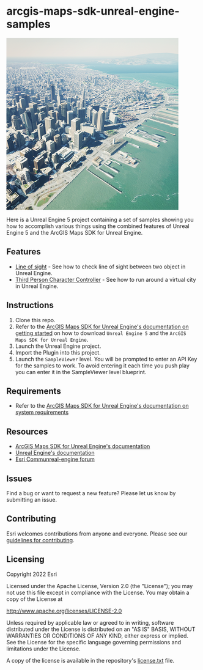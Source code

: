 # arcgis-maps-sdk-unreal-engine-samples

![image](arcgis-maps-sdk-unreal-engine-samples.png)

Here is a Unreal Engine 5 project containing a set of samples showing you how to accomplish various things using the combined features of Unreal Engine 5 and the ArcGIS Maps SDK for Unreal Engine.

## Features
* [Line of sight](https://github.com/ArcGIS/arcgis-maps-sdk-unreal-engine-samples/tree/main/sample_project/Content/SampleViewer/Samples/LineOfSight) - See how to check line of sight between two object in Unreal Engine.
* [Third Person Character Controller](https://github.com/ArcGIS/arcgis-maps-sdk-unreal-engine-samples/tree/main/sample_project/Content/SampleViewer/Samples/ThirdPersonCharacter) - See how to run around a virtual city in Unreal Engine.

## Instructions

1. Clone this repo.
2. Refer to the [ArcGIS Maps SDK for Unreal Engine's documentation on getting started](https://developers.arcgis.com/unreal-engine/get-started/) on how to download `Unreal Engine 5` and the `ArcGIS Maps SDK for Unreal Engine`.
3. Launch the Unreal Engine project.
3. Import the Plugin into this project.
4. Launch the `SampleViewer` level. You will be prompted to enter an API Key for the samples to work. To avoid entering it each time you push play you can enter it in the SampleViewer level blueprint.

## Requirements

* Refer to the [ArcGIS Maps SDK for Unreal Engine's documentation on system requirements](https://developers.arcgis.com/unreal-engine/reference/system-requirements/)

## Resources

* [ArcGIS Maps SDK for Unreal Engine's documentation](https://developers.arcgis.com/unreal-engine/)
* [Unreal Engine's documentation](https://docs.unrealengine.com/5.0/en-US/)
* [Esri Communreal-engine forum](https://communreal-engine.esri.com/t5/arcgis-maps-sdks-for-unreal-engine-questions/bd-p/arcgis-maps-sdks-unreal-engine-questions)

## Issues

Find a bug or want to request a new feature?  Please let us know by submitting an issue.

## Contributing

Esri welcomes contributions from anyone and everyone. Please see our [guidelines for contributing](https://github.com/esri/contributing).

## Licensing
Copyright 2022 Esri

Licensed under the Apache License, Version 2.0 (the "License");
you may not use this file except in compliance with the License.
You may obtain a copy of the License at

   http://www.apache.org/licenses/LICENSE-2.0

Unless required by applicable law or agreed to in writing, software
distributed under the License is distributed on an "AS IS" BASIS,
WITHOUT WARRANTIES OR CONDITIONS OF ANY KIND, either express or implied.
See the License for the specific language governing permissions and
limitations under the License.

A copy of the license is available in the repository's [license.txt]( https://raw.github.com/Esri/arcgis-maps-sdk-unreal-engine-samples/master/license.txt) file.
